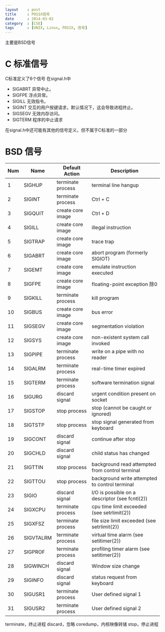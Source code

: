 ```yaml
---
layout    : post
title     : POSIX信号
date      : 2014-03-02
category  : [CSE]
tags      : [UNIX, Linux, POSIX, 信号]
---
```


主要是BSD信号

<!-- more -->

# C 标准信号

C标准定义了6个信号 在signal.h中

- SIGABRT 异常中止。
- SIGFPE 浮点异常。
- SIGILL 无效指令。
- SIGINT 交互的用户按键请求，默认情况下，这会导致进程终止。
- SIGSEGV 无效内存访问。
- SIGTERM 程序的中止请求

在signal.h中还可能有其他的信号定义，但不属于C标准的一部分

# BSD 信号

| Num| Name  | Default Action | Description
|-----|--------|-------------|--------
| 1      | SIGHUP    | terminate process  | terminal line hangup
| 2      | SIGINT    | terminate process  | Ctrl + C
| 3      | SIGQUIT   | create core image  | Ctrl + D
| 4      | SIGILL    | create core image  | illegal instruction 
| 5      | SIGTRAP   | create core image  | trace trap
| 6      | SIGABRT   | create core image  | abort program (formerly SIGIOT)
| 7      | SIGEMT    | create core image  | emulate instruction executed
| 8      | SIGFPE    | create core image  | floating-point exception 除0
| 9      | SIGKILL   | terminate process  | kill program
| 10     | SIGBUS    | create core image  | bus error
| 11     | SIGSEGV   | create core image  | segmentation violation
| 12     | SIGSYS    | create core image  | non-existent system call invoked
| 13     | SIGPIPE   | terminate process  | write on a pipe with no reader
| 14     | SIGALRM   | terminate process  | real-time timer expired
| 15     | SIGTERM   | terminate process  | software termination signal
| 16     | SIGURG    | discard signal     | urgent condition present on socket
| 17     | SIGSTOP   | stop process       | stop (cannot be caught or ignored)
| 18     | SIGTSTP   | stop process       | stop signal generated from keyboard
| 19     | SIGCONT   | discard signal     | continue after stop
| 20     | SIGCHLD   | discard signal     | child status has changed
| 21     | SIGTTIN   | stop process       | background read attempted from control terminal
| 22     | SIGTTOU   | stop process       | background write attempted to control terminal
| 23     | SIGIO     | discard signal     | I/O is possible on a descriptor (see fcntl(2))
| 24     | SIGXCPU   | terminate process  | cpu time limit exceeded (see setrlimit(2))
| 25     | SIGXFSZ   | terminate process  | file size limit exceeded (see setrlimit(2))
| 26     | SIGVTALRM | terminate process  | virtual time alarm (see setitimer(2))
| 27     | SIGPROF   | terminate process  | profiling timer alarm (see setitimer(2))
| 28     | SIGWINCH  | discard signal     | Window size change
| 29     | SIGINFO   | discard signal     | status request from keyboard
| 30     | SIGUSR1   | terminate process  | User defined signal 1
| 31     | SIGUSR2   | terminate process  | User defined signal 2

terminate，终止进程
discard，忽略
coredump，内核映像转储
stop，停止进程
